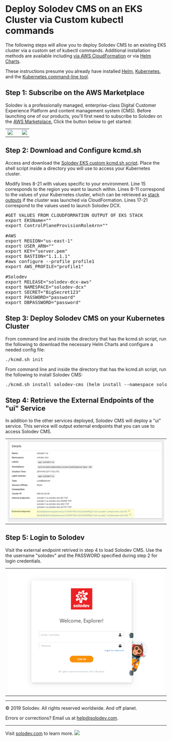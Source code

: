 # Deploy Solodev CMS on an EKS Cluster via Custom kubectl commands
The following steps will allow you to deploy Solodev CMS to an existing EKS cluster via a custom set of kubectl commands. Additional installation methods are available including <a href="deploy-solodev-cms.md">via AWS CloudFormation</a> or via <a href="https://github.com/techcto/charts">Helm Charts</a>.

These instructions presume you already have installed <a href="https://helm.sh/">Helm</a>, <a href="https://kubernetes.io/">Kubernetes</a>, and the <a href="https://kubernetes.io/docs/tasks/tools/install-kubectl/">Kubernetes command-line tool</a>.

## Step 1: Subscribe on the AWS Marketplace
Solodev is a professionally managed, enterprise-class Digital Customer Experience Platform and content management system (CMS). Before launching one of our products, you'll first need to subscribe to Solodev on the <a href="https://aws.amazon.com/marketplace/pp/B07XV951M6">AWS Marketplace.</a> Click the button below to get started: 
<table>
	<tr>
		<td width="60%"><a href="https://aws.amazon.com/marketplace/pp/B07XV951M6"><img src="https://raw.githubusercontent.com/solodev/aws/master/pages/images/AWS_Marketplace_Logo.jpg" /></a></td>
		<td><a href="https://aws.amazon.com/marketplace/pp/B07XV951M6"><img src="https://raw.githubusercontent.com/solodev/aws/master/pages/images/Subscribe_Large.jpg" /></a></td>
	</tr>
</table>

## Step 2: Download and Configure kcmd.sh
Access and download the <a href="https://github.com/techcto/quickstart-solodev-eks/blob/master/scripts/kcmd.sh">Solodev EKS custom kcmd.sh script</a>. Place the shell script inside a directory you will use to access your Kubernetes cluster.

Modify lines 8-21 with values specific to your environment. Line 15 corresponds to the region you want to launch within. Lines 8-11 correspond to the values of your Kubernetes cluster, which can be retrieved as <a href="https://raw.githubusercontent.com/solodev/AWS-Launch-Pad/master/pages/images/install/outputs-solodev-cms-eks.jpg">stack outputs</a> if the cluster was launched via CloudFormation. Lines 17-21 correspond to the values used to launch Solodev DCX. 

<pre>
#GET VALUES FROM CLOUDFORMATION OUTPUT OF EKS STACK
export EKSName=""
export ControlPlaneProvisionRoleArn=""

#AWS
export REGION="us-east-1"
export USER_ARN=""
export KEY="server.pem"
export BASTION="1.1.1.1"
#aws configure --profile profile1
export AWS_PROFILE="profile1"

#Solodev
export RELEASE="solodev-dcx-aws"
export NAMESPACE="solodev-dcx"
export SECRET="BigSecret123"
export PASSWORD="password"
export DBPASSWORD="password"
</pre>

## Step 3: Deploy Solodev CMS on your Kubernetes Cluster
From command line and inside the directory that has the kcmd.sh script, run the following to download the necessary Helm Charts and configure a needed config file:
<pre>
./kcmd.sh init
</pre>

From command line and inside the directory that has the kcmd.sh script, run the following to install Solodev CMS:
<pre>
./kcmd.sh install solodev-cms (helm install --namespace solodev-dcx --name CMS1 charts/solodev-dcx)
</pre>

## Step 4: Retrieve the External Endpoints of the "ui" Service
In addition to the other services deployed, Solodev CMS will deploy a "ui" service. This service will output external endpoints that you can use to access Solodev CMS. 

<table>
	<tr>
		<td><img src="https://raw.githubusercontent.com/solodev/AWS-Launch-Pad/master/pages/images/install/eks-external-endpoints.jpg" /></td>
	</tr>
</table>

## Step 5: Login to Solodev 
Visit the external endpoint retrived in step 4 to load Solodev CMS. Use the the username "solodev" and the PASSWORD specified during step 2 for login credentials.

<table>
	<tr>
		<td><img src="https://raw.githubusercontent.com/solodev/AWS-Launch-Pad/master/pages/images/install/login-solodev-cms-eks.jpg" /></td>
	</tr>
</table>

---
© 2019 Solodev. All rights reserved worldwide. And off planet. 

Errors or corrections? Email us at help@solodev.com.

---
Visit [solodev.com](https://www.solodev.com/) to learn more. <img src="https://www.google-analytics.com/collect?v=1&tid=UA-3849724-1&cid=1&t=event&ec=github_aws&ea=main&cs=github&cm=github&cn=github_aws" />